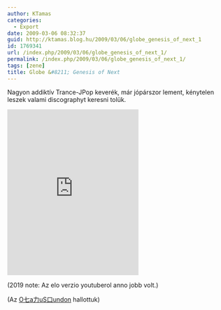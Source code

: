 ```yaml
---
author: KTamas
categories:
  - Export
date: 2009-03-06 08:32:37
guid: http://ktamas.blog.hu/2009/03/06/globe_genesis_of_next_1
id: 1769341
url: /index.php/2009/03/06/globe_genesis_of_next_1/
permalink: /index.php/2009/03/06/globe_genesis_of_next_1/
tags: [zene]
title: Globe &#8211; Genesis of Next
---
```


Nagyon addiktív Trance-JPop keverék, már jópárszor lement, kénytelen leszek valami discographyt keresni tolük.

<iframe src="https://open.spotify.com/embed/track/6CjyRnHzVLr9DAboVBhviD" width="300" height="380" frameborder="0" allowtransparency="true" allow="encrypted-media"></iframe>

(2019 note: Az elo verzio youtuberol anno jobb volt.)

(Az <a href="http://otakusound.blog.hu/2009/03/02/globe_genesis_of_next" target="_blank">O七a力uS口undon</a> hallottuk)</p>

